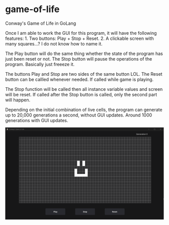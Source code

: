 # game-of-life
Conway's Game of Life in GoLang

Once I am able to work the GUI for this program, it will have the following features: 
	1. Two buttons: Play + Stop + Reset.
	2. A clickable screen with many squares...? I do not know how to name it.

The Play button will do the same thing whether the state of the program has just been reset or not.
The Stop button will pause the operations of the program. Basically just freeeze it.

The buttons Play and Stop are two sides of the same button LOL.
The Reset button can be callled whenever needed. If called while game is playing. 

The Stop function will be called then all instance variable values and screen will be reset. If called after the Stop button is called, only the second part will happen.


Depending on the initial combination of live cells, the program can generate up to 20,000 generations a second, without GUI updates. Around 1000 generations with GUI updates.

![Generation 0/Initial cell formation](./s0.png)
